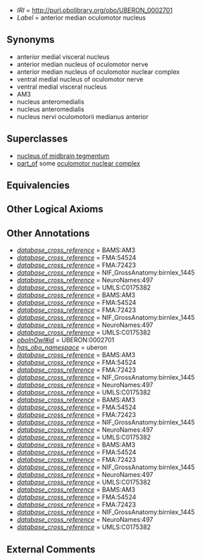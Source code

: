  * *IRI* = http://purl.obolibrary.org/obo/UBERON_0002701
 * *Label* = anterior median oculomotor nucleus

## Synonyms

 * anterior medial visceral nucleus
 * anterior median nucleus of oculomotor nerve
 * anterior median nucleus of oculomotor nuclear complex
 * ventral medial nucleus of oculomotor nerve
 * ventral medial visceral nucleus
 * AM3
 * nucleus anteromedialis
 * nucleus anteromedialis
 * nucleus nervi oculomotorii medianus anterior

## Superclasses

 * [nucleus of midbrain tegmentum](../../UBERON/14/UBERON_0007414.md)
 * [part_of](../../BFO/50/BFO_0000050.md) some [oculomotor nuclear complex](../../UBERON/15/UBERON_0001715.md)

## Equivalencies


## Other Logical Axioms


## Other Annotations

 * *[database_cross_reference](../../ef/oboInOwl#hasDbXref.md)* = BAMS:AM3
 * *[database_cross_reference](../../ef/oboInOwl#hasDbXref.md)* = FMA:54524
 * *[database_cross_reference](../../ef/oboInOwl#hasDbXref.md)* = FMA:72423
 * *[database_cross_reference](../../ef/oboInOwl#hasDbXref.md)* = NIF_GrossAnatomy:birnlex_1445
 * *[database_cross_reference](../../ef/oboInOwl#hasDbXref.md)* = NeuroNames:497
 * *[database_cross_reference](../../ef/oboInOwl#hasDbXref.md)* = UMLS:C0175382
 * *[database_cross_reference](../../ef/oboInOwl#hasDbXref.md)* = BAMS:AM3
 * *[database_cross_reference](../../ef/oboInOwl#hasDbXref.md)* = FMA:54524
 * *[database_cross_reference](../../ef/oboInOwl#hasDbXref.md)* = FMA:72423
 * *[database_cross_reference](../../ef/oboInOwl#hasDbXref.md)* = NIF_GrossAnatomy:birnlex_1445
 * *[database_cross_reference](../../ef/oboInOwl#hasDbXref.md)* = NeuroNames:497
 * *[database_cross_reference](../../ef/oboInOwl#hasDbXref.md)* = UMLS:C0175382
 * *[oboInOwl#id](../../id/oboInOwl#id.md)* = UBERON:0002701
 * *[has_obo_namespace](../../ce/oboInOwl#hasOBONamespace.md)* = uberon
 * *[database_cross_reference](../../ef/oboInOwl#hasDbXref.md)* = BAMS:AM3
 * *[database_cross_reference](../../ef/oboInOwl#hasDbXref.md)* = FMA:54524
 * *[database_cross_reference](../../ef/oboInOwl#hasDbXref.md)* = FMA:72423
 * *[database_cross_reference](../../ef/oboInOwl#hasDbXref.md)* = NIF_GrossAnatomy:birnlex_1445
 * *[database_cross_reference](../../ef/oboInOwl#hasDbXref.md)* = NeuroNames:497
 * *[database_cross_reference](../../ef/oboInOwl#hasDbXref.md)* = UMLS:C0175382
 * *[database_cross_reference](../../ef/oboInOwl#hasDbXref.md)* = BAMS:AM3
 * *[database_cross_reference](../../ef/oboInOwl#hasDbXref.md)* = FMA:54524
 * *[database_cross_reference](../../ef/oboInOwl#hasDbXref.md)* = FMA:72423
 * *[database_cross_reference](../../ef/oboInOwl#hasDbXref.md)* = NIF_GrossAnatomy:birnlex_1445
 * *[database_cross_reference](../../ef/oboInOwl#hasDbXref.md)* = NeuroNames:497
 * *[database_cross_reference](../../ef/oboInOwl#hasDbXref.md)* = UMLS:C0175382
 * *[database_cross_reference](../../ef/oboInOwl#hasDbXref.md)* = BAMS:AM3
 * *[database_cross_reference](../../ef/oboInOwl#hasDbXref.md)* = FMA:54524
 * *[database_cross_reference](../../ef/oboInOwl#hasDbXref.md)* = FMA:72423
 * *[database_cross_reference](../../ef/oboInOwl#hasDbXref.md)* = NIF_GrossAnatomy:birnlex_1445
 * *[database_cross_reference](../../ef/oboInOwl#hasDbXref.md)* = NeuroNames:497
 * *[database_cross_reference](../../ef/oboInOwl#hasDbXref.md)* = UMLS:C0175382
 * *[database_cross_reference](../../ef/oboInOwl#hasDbXref.md)* = BAMS:AM3
 * *[database_cross_reference](../../ef/oboInOwl#hasDbXref.md)* = FMA:54524
 * *[database_cross_reference](../../ef/oboInOwl#hasDbXref.md)* = FMA:72423
 * *[database_cross_reference](../../ef/oboInOwl#hasDbXref.md)* = NIF_GrossAnatomy:birnlex_1445
 * *[database_cross_reference](../../ef/oboInOwl#hasDbXref.md)* = NeuroNames:497
 * *[database_cross_reference](../../ef/oboInOwl#hasDbXref.md)* = UMLS:C0175382

## External Comments

